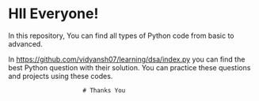 # HII Everyone!

In this repository, You can find all types of Python code from basic to advanced.


In <a>https://github.com/vidyansh07/learning/dsa/index.py</a> you can find the best Python question with their solution.
You can practice these questions and projects using these codes.

                         # Thanks You
